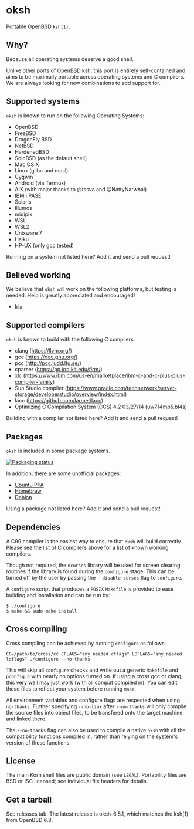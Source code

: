 oksh
====
Portable OpenBSD `ksh(1)`.

Why?
----
Because all operating systems deserve a good shell.

Unlike other ports of OpenBSD ksh, this port is entirely self-contained and aims to be maximally portable across operating systems and C compilers.
We are always looking for new combinations to add support for.

Supported systems
-----------------
`oksh` is known to run on the following Operating Systems:
* OpenBSD
* FreeBSD
* DragonFly BSD
* NetBSD
* HardenedBSD
* SoloBSD (as the default shell)
* Mac OS X
* Linux (glibc and musl)
* Cygwin
* Android (via Termux)
* AIX (with major thanks to @tssva and @NattyNarwhal)
* IBM i PASE
* Solaris
* Illumos
* midipix
* WSL
* WSL2
* Unixware 7
* Haiku
* HP-UX (only gcc tested)

Running on a system not listed here? Add it and send a pull request!

Believed working
----------------
We believe that `oksh` will work on the following platforms, but testing is needed.
Help is greatly appreciated and encouraged!
* Irix

Supported compilers
-------------------
`oksh` is known to build with the following C compilers:
* clang (https://llvm.org/)
* gcc (https://gcc.gnu.org/)
* pcc (http://pcc.ludd.ltu.se/)
* cparser (https://pp.ipd.kit.edu/firm/)
* xlc (https://www.ibm.com/us-en/marketplace/ibm-c-and-c-plus-plus-compiler-family)
* Sun Studio compiler (https://www.oracle.com/technetwork/server-storage/developerstudio/overview/index.html)
* lacc (https://github.com/larmel/lacc)
* Optimizing C Compilation System  (CCS) 4.2  03/27/14 (uw714mp5.bl4s)

Building with a compiler not listed here? Add it and send a pull request!

Packages
--------
`oksh` is included in some package systems.

[![Packaging status](https://repology.org/badge/vertical-allrepos/oksh.svg)](https://repology.org/project/oksh/versions)

In addition, there are some unofficial packages:
* [Ubuntu PPA](https://launchpad.net/~dysfunctionalprogramming/+archive/ubuntu/oksh)
* [Homebrew](https://github.com/sirn/homebrew-oksh/)
* [Debian](https://software.opensuse.org//download.html?project=home%3AHead_on_a_Stick%3Aoksh&package=oksh)

Using a package not listed here? Add it and send a pull request!

Dependencies
------------
A C99 compiler is the easiest way to ensure that `oksh` will build correctly.
Please see the list of C compilers above for a list of known working compilers.

Though not required, the `ncurses` library will be used for screen clearing
routines if the library is found during the `configure` stage. This can be
turned off by the user by passing the `--disable-curses` flag to `configure`.

A `configure` script that produces a `POSIX` `Makefile` is provided to
ease building and installation and can be run by:
```
$ ./configure
$ make && sudo make install
```

Cross compiling
---------------
Cross compiling can be achieved by running `configure` as follows:
```
CC=/path/to/cross/cc CFLAGS="any needed cflags" LDFLAGS="any needed ldflags" ./configure --no-thanks
```

This will skip all `configure` checks and write out a generic `Makefile`
and `pconfig.h` with nearly no options turned on. If using a cross gcc
or clang, this very well may just work (with all compat compiled in).
You can edit these files to reflect your system before running `make`.

All environment variables and configure flags are respected when using
`--no-thanks`. Further specifying `--no-link` after `--no-thanks` will
only compile the source files into object files, to be transfered onto
the target machine and linked there.

The `--no-thanks` flag can also be used to compile a native `oksh` with
all the compatibility functions compiled in, rather than relying on the
system's version of those functions.

License
-------
The main Korn shell files are public domain (see `LEGAL`).
Portability files are BSD or ISC licensed; see individual file headers
for details.

Get a tarball
-------------
See releases tab. The latest release is oksh-6.8.1, which matches the ksh(1)
from OpenBSD 6.8.
